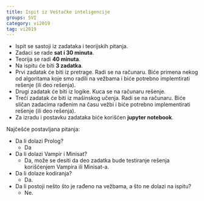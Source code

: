 ```yaml
---
title: Ispit iz Veštačke inteligencije
groups: SVI
category: vi2019
tag: vi2019
---
```


- Ispit se sastoji iz zadataka i teorijskih pitanja.
- Zadaci se rade **sat i 30 minuta**.
- Teorija se radi **40 minuta**.
- Na ispitu će biti **3 zadatka**.
- Prvi zadatak će biti iz pretrage. Radi se na računaru. Biće primena nekog od algoritama koje smo radili na vežbama i biće potrebno implemtirati rešenje (ili deo rešenja).
- Drugi zadatak će biti iz logike. Kuca se na računaru rešenje.
- Treći zadatak će biti iz mašinskog učenja. Radi se na računaru. Biće sličan zadacima rađenim na času vežbi i biće potrebno implementirati rešenje (ili deo rešenja).
- Za izradu i postavku zadataka biće korišćen **jupyter notebook**.

Najčešće postavljana pitanja:
- Da li dolazi Prolog?
	- Da
- Da li dolazi Vampir i Minisat?
	- Da, može se desiti da deo zadatka bude testiranje rešenja korišćenjem Vampira ili Minisat-a.
- Da li dolaze kodiranja?
	- Da.
- Da li postoji nešto što je rađeno na vežbama, a što ne dolazi na ispitu?
	- Ne. 